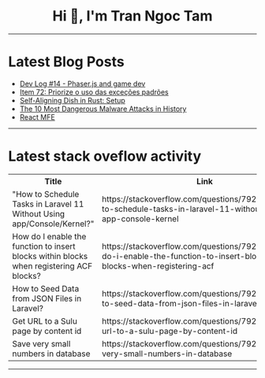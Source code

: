 <h1 align="center">Hi 👋, I'm Tran Ngoc Tam</h1>

---

# Latest Blog Posts 
<!-- BLOG-POST-LIST:START -->
- [Dev Log #14 - Phaser.js and game dev](https://dev.to/antoniodev/dev-log-14-phaserjs-and-game-dev-5382)
- [Item 72: Priorize o uso das exceções padrões](https://dev.to/giselecoder/item-72-priorize-o-uso-das-excecoes-padroes-3m5b)
- [Self-Aligning Dish in Rust: Setup](https://dev.to/ian_ndeda/self-aligning-dish-in-rust-setup-3482)
- [The 10 Most Dangerous Malware Attacks in History](https://dev.to/trixsec/the-10-most-dangerous-malware-attacks-in-history-4dfi)
- [React MFE](https://dev.to/pradeep_c52d2c4343c08887a/react-mfe-187i)
<!-- BLOG-POST-LIST:END -->

---

# Latest stack oveflow activity
<table>
  <tr><th>Title</th><th>Link</th></tr>
  <!-- STACKOVERFLOW:START --><tr><td>&quot;How to Schedule Tasks in Laravel 11 Without Using app/Console/Kernel?&quot;</td><td>https://stackoverflow.com/questions/79211099/how-to-schedule-tasks-in-laravel-11-without-using-app-console-kernel</td></tr><tr><td>How do I enable the function to insert blocks within blocks when registering ACF blocks?</td><td>https://stackoverflow.com/questions/79211001/how-do-i-enable-the-function-to-insert-blocks-within-blocks-when-registering-acf</td></tr><tr><td>How to Seed Data from JSON Files in Laravel?</td><td>https://stackoverflow.com/questions/79210995/how-to-seed-data-from-json-files-in-laravel</td></tr><tr><td>Get URL to a Sulu page by content id</td><td>https://stackoverflow.com/questions/79210900/get-url-to-a-sulu-page-by-content-id</td></tr><tr><td>Save very small numbers in database</td><td>https://stackoverflow.com/questions/79210765/save-very-small-numbers-in-database</td></tr><!-- STACKOVERFLOW:END -->
</table>

---


